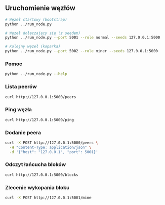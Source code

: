 ## Uruchomienie węzłów

```bash
# Węzeł startowy (bootstrap)
python ../run_node.py

# Węzeł dołączający się (z seedem)
python ../run_node.py --port 5001 --role normal --seeds 127.0.0.1:5000

# Kolejny węzeł (koparka)
python ../run_node.py --port 5002 --role miner --seeds 127.0.0.1:5000
```

### Pomoc

```bash
python ../run_node.py --help
```

### Lista peerów

```bash
curl http://127.0.0.1:5000/peers
```

### Ping węzła

```bash
curl http://127.0.0.1:5000/ping
```

### Dodanie peera

```bash
curl -X POST http://127.0.0.1:5000/peers \
  -H "Content-Type: application/json" \
  -d '{"host": "127.0.0.1", "port": 5001}'
```

### Odczyt łańcucha bloków

```bash
curl http://127.0.0.1:5000/blocks
```

### Zlecenie wykopania bloku

```bash
curl -X POST http://127.0.0.1:5001/mine
```